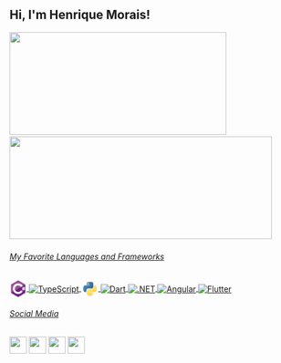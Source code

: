 ## Hi, I'm Henrique Morais!
<div align="left">
  <a href="https://github.com/RikeMorais">
  <img height="180em" width="380em" src="https://github-readme-stats.vercel.app/api/top-langs/?username=RikeMorais&layout=compact&langs_count=7&theme=dracula"/>
  <img height="180em" width="460em" src="https://github-readme-stats.vercel.app/api?username=RikeMorais&show_icons=true&theme=dracula&include_all_commits=true&count_private=true"/>
</div>
  <div style="display: inline_block">
  <h6>My Favorite Languages and Frameworks</h6>
  <img align="center" alt="C#" height="30" width="30" src="https://raw.githubusercontent.com/devicons/devicon/master/icons/csharp/csharp-original.svg">
  <img align="center" alt="TypeScript" height="30" width="30" src="https://cdn.iconscout.com/icon/free/png-512/typescript-1174965.png">
  <img align="center" alt="Python" height="30" width="30" src="https://raw.githubusercontent.com/devicons/devicon/master/icons/python/python-original.svg">
  <img align="center" alt="Dart" height="30" width="30" src="https://th.bing.com/th/id/R.31976ff22bb0bd0ce18da966097ac742?rik=j6hHnoWC8rok6A&pid=ImgRaw&r=0">
  <img align="center" alt=".NET" height="30" width="30" src="https://img.comss.net/fit-in/200x200/filters:fill(FFFFFF)/logo/netframework.png">
  <img align="center" alt="Angular" height="30" width="30" src="https://1.bp.blogspot.com/-MwJI22_Ek_0/XJQEjL9WGjI/AAAAAAAAJSs/Kd9WAGTItDoTRoaIFLE8qwOrj3STIMbfQCK4BGAYYCw/s1600/logo%2Bangular%2Bicon.png">
  <img align="center" alt="Flutter" height="30" width="30" src="https://alexisvt.gallerycdn.vsassets.io/extensions/alexisvt/flutter-snippets/0.0.2/1529817162825/Microsoft.VisualStudio.Services.Icons.Default">
</div>
<h6>Social Media</h6>
<div>
  <a href="https://www.linkedin.com/in/rikemorais/" target="_blank"><img src="https://www.voxens.fr/wp-content/uploads/2017/12/010-linkedin-300x300.png" target="_blank" height="30" width="30"></a>
  <a href="https://twitter.com/rikemorais/" target="_blank"><img src="https://th.bing.com/th/id/R.9a3a06f78cc0a8d79fce59e2de6da146?rik=dPpebIZS75XeLg&riu=http%3a%2f%2fdownload.seaicons.com%2ficons%2fiynque%2fios7-style%2f1024%2fTwitter-icon.png&ehk=9uxMZF8lPTQeq29dorwdNNTmLgAbWnyRVjid%2fbw0M4k%3d&risl=&pid=ImgRaw&r=0" target="_blank" height="30" width="30"></a>
  <a href="https://www.instagram.com/rike.morais/" target="_blank"><img src="https://th.bing.com/th/id/R.26d9974a1feec9905a4e0d5e5ddf8db6?rik=ycoXFwG5Udz08A&pid=ImgRaw&r=0" target="_blank" height="30" width="30"></a>
  <a href="https://www.facebook.com/orikemorais/" target="_blank"><img src="https://1.bp.blogspot.com/-S8HTBQqmfcs/XN0ACIRD9PI/AAAAAAAAAlo/FLhccuLdMfIFLhocRjWqsr9cVGdTN_8sgCPcBGAYYCw/s1600/f_logo_RGB-Blue_1024.png" target="_blank" height="30" width="30"></a>
</div>

